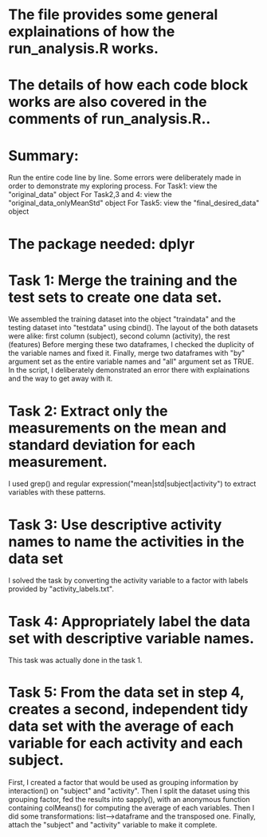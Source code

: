 # The file provides some general explainations of how the run_analysis.R works.
# The details of how each code block works are also covered in the comments of run_analysis.R..

# Summary:
Run the entire code line by line. Some errors were deliberately made in order to demonstrate my exploring process.
For Task1: view the "original_data" object
For Task2,3 and 4: view the "original_data_onlyMeanStd" object
For Task5: view the "final_desired_data" object

# The package needed: dplyr

# Task 1: Merge the training and the test sets to create one data set.
We assembled the training dataset into the object "traindata" and the testing dataset into "testdata" using cbind().
The layout of the both datasets were alike: first column (subject), second column (activity), the rest (features)
Before merging these two dataframes, I checked the duplicity of the variable names and fixed it.
Finally, merge two dataframes with "by" argument set as the entire variable names and "all" argument set as TRUE.
In the script, I deliberately demonstrated an error there with explainations and the way to get away with it.

# Task 2: Extract only the measurements on the mean and standard deviation for each measurement. 
I used grep() and regular expression("mean|std|subject|activity") to extract variables with these patterns.

# Task 3: Use descriptive activity names to name the activities in the data set
I solved the task by converting the activity variable to a factor with labels provided by "activity_labels.txt".

# Task 4: Appropriately label the data set with descriptive variable names.
This task was actually done in the task 1.

# Task 5: From the data set in step 4, creates a second, independent tidy data set with the average of each variable for each activity and each subject.
First, I created a factor that would be used as grouping information by interaction() on "subject" and "activity".
Then I split the dataset using this grouping factor, fed the results into sapply(), with an anonymous function containing colMeans() for computing the average of each variables.
Then I did some transformations: list-->dataframe and the transposed one.
Finally, attach the "subject" and "activity" variable to make it complete.
